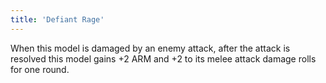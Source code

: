 ```yaml
---
title: 'Defiant Rage'
---
```

When this model is damaged by an enemy attack, after the attack is resolved this model gains +2 ARM and +2 to its melee attack damage rolls for one round.